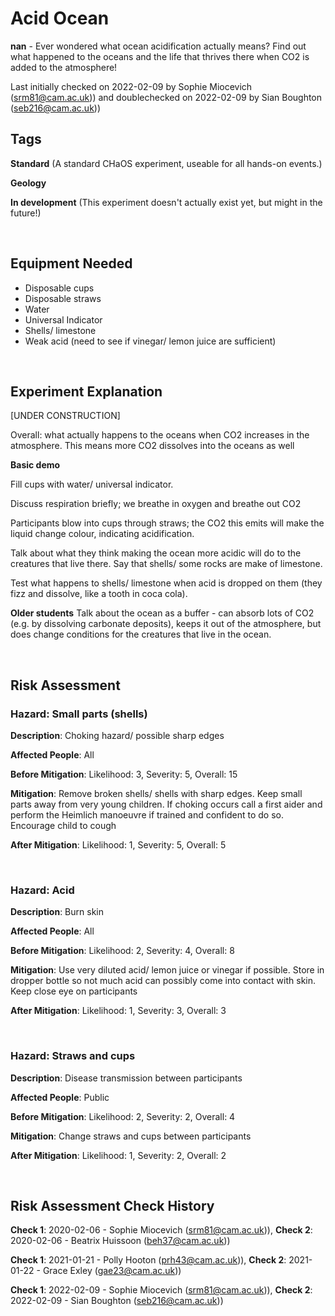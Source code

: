 # Acid Ocean

**nan** - Ever wondered what ocean acidification actually means? Find out what happened to the oceans and the life that thrives there when CO2 is added to the atmosphere!

Last initially checked on 2022-02-09 by Sophie Miocevich (srm81@cam.ac.uk)) and doublechecked on 2022-02-09 by Sian Boughton (seb216@cam.ac.uk))

## Tags
<!--- Start Tags (DO NOT REMOVE THIS COMMENT) --->

**Standard** (A standard CHaOS experiment, useable for all hands-on events.)

**Geology**

**In development** (This experiment doesn't actually exist yet, but might in the future!)
<!--- End Tags (DO NOT REMOVE THIS COMMENT) --->

<br/>

## Equipment Needed 
- Disposable cups
- Disposable straws
- Water
- Universal Indicator
- Shells/ limestone
- Weak acid (need to see if vinegar/ lemon juice are sufficient)

<br/>

## Experiment Explanation 

[UNDER CONSTRUCTION] 

Overall: what actually happens to the oceans when CO2 increases in the atmosphere. This means more CO2 dissolves into the oceans as well

 **Basic demo** 

Fill cups with water/ universal indicator.

Discuss respiration briefly; we breathe in oxygen and breathe out CO2

Participants blow into cups through straws; the CO2 this emits will make the liquid change colour, indicating acidification. 

Talk about what they think making the ocean more acidic will do to the creatures that live there. Say that shells/ some rocks are make of limestone.

Test what happens to shells/ limestone when acid is dropped on them (they fizz and dissolve, like a tooth in coca cola).

 **Older students** 
Talk about the ocean as a buffer - can absorb lots of CO2 (e.g. by dissolving carbonate deposits), keeps it out of the atmosphere, but does change conditions for the creatures that live in the ocean.

<br/>

## Risk Assessment

### **Hazard**: Small parts (shells)

**Description**: Choking hazard/ possible sharp edges

**Affected People**: All

**Before Mitigation**: Likelihood: 3, Severity: 5, Overall: 15

**Mitigation**: Remove broken shells/ shells with sharp edges. Keep small parts away from very young children. If choking occurs call a first aider and perform the Heimlich manoeuvre if trained and confident to do so. Encourage child to cough

**After Mitigation**: Likelihood: 1, Severity: 5, Overall: 5

<br/>

### **Hazard**: Acid

**Description**: Burn skin

**Affected People**: All

**Before Mitigation**: Likelihood: 2, Severity: 4, Overall: 8

**Mitigation**: Use very diluted acid/ lemon juice or vinegar if possible. Store in dropper bottle so not much acid can possibly come into contact with skin. Keep close eye on participants

**After Mitigation**: Likelihood: 1, Severity: 3, Overall: 3

<br/>

### **Hazard**: Straws and cups

**Description**: Disease transmission between participants

**Affected People**: Public

**Before Mitigation**: Likelihood: 2, Severity: 2, Overall: 4

**Mitigation**: Change straws and cups between participants

**After Mitigation**: Likelihood: 1, Severity: 2, Overall: 2

<br/>

## Risk Assessment Check History 

**Check 1**: 2020-02-06 - Sophie Miocevich (srm81@cam.ac.uk)), **Check 2**: 2020-02-06 - Beatrix Huissoon (beh37@cam.ac.uk))

**Check 1**: 2021-01-21 - Polly Hooton (prh43@cam.ac.uk)), **Check 2**: 2021-01-22 - Grace Exley (gae23@cam.ac.uk))

**Check 1**: 2022-02-09 - Sophie Miocevich (srm81@cam.ac.uk)), **Check 2**: 2022-02-09 - Sian Boughton (seb216@cam.ac.uk))